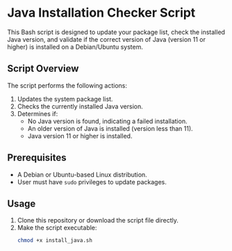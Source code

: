 # Java Installation Checker Script

This Bash script is designed to update your package list, check the installed Java version, and validate if the correct version of Java (version 11 or higher) is installed on a Debian/Ubuntu system.

## Script Overview

The script performs the following actions:

1. Updates the system package list.
2. Checks the currently installed Java version.
3. Determines if:
    - No Java version is found, indicating a failed installation.
    - An older version of Java is installed (version less than 11).
    - Java version 11 or higher is installed.

## Prerequisites

- A Debian or Ubuntu-based Linux distribution.
- User must have `sudo` privileges to update packages.

## Usage

1. Clone this repository or download the script file directly.
2. Make the script executable:
   ```bash
   chmod +x install_java.sh
